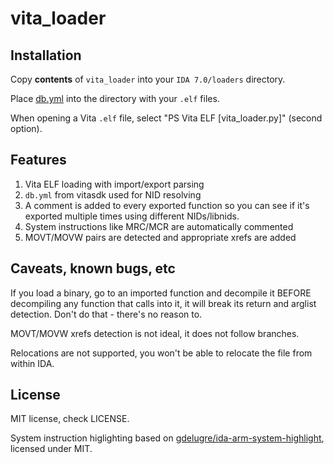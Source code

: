 # vita_loader

## Installation

Copy **contents** of `vita_loader` into your `IDA 7.0/loaders` directory.

Place [db.yml](https://raw.githubusercontent.com/vitasdk/vita-headers/master/db.yml) into the directory with your `.elf` files.

When opening a Vita `.elf` file, select "PS Vita ELF [vita_loader.py]" (second option).

## Features

1. Vita ELF loading with import/export parsing
2. `db.yml` from vitasdk used for NID resolving
3. A comment is added to every exported function so you can see if it's exported multiple times using different NIDs/libnids.
4. System instructions like MRC/MCR are automatically commented
5. MOVT/MOVW pairs are detected and appropriate xrefs are added

## Caveats, known bugs, etc

If you load a binary, go to an imported function and decompile it BEFORE decompiling any function that calls into it, it will break its return and arglist detection. Don't do that - there's no reason to.

MOVT/MOVW xrefs detection is not ideal, it does not follow branches.

Relocations are not supported, you won't be able to relocate the file from within IDA.

## License

MIT license, check LICENSE.

System instruction higlighting based on [gdelugre/ida-arm-system-highlight](https://github.com/gdelugre/ida-arm-system-highlight), licensed under MIT.
